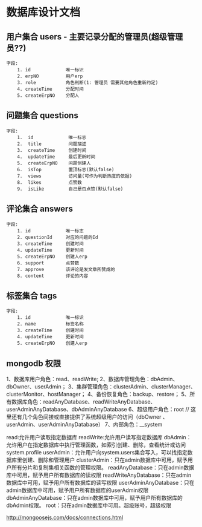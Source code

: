 # 数据库设计文档

## 用户集合 users - 主要记录分配的管理员(超级管理员??)

    字段:
        1. id             唯一标识
        2. erpNO          用户erp
        3. role           角色判断(1: 管理员 需要其他角色重新约定)
        4. createTime     分配时间
        5. createErpNO    分配人

## 问题集合  questions

    字段:
        1.  id             唯一标志
        2.  title          问题描述
        3.  createTime     创建时间
        4.  updateTime     最后更新时间
        5.  createErpNO    问题创建人
        6.  isTop          置顶标志(默认false)
        7.  views          访问量(可作为判断热度的依据)
        8.  likes          点赞数
        9.  isLike         自己是否点赞(默认false)

## 评论集合   answers

    字段:
        1. id             唯一标志
        2. questionId     对应的问题的Id
        3. createTime     创建时间
        4. updateTime     更新时间
        5. createErpNO    创建人erp
        6. support        点赞数
        7. approve        该评论是发文章所赞成的
        8. content        评论的内容

## 标签集合   tags

    字段:
        1. id             唯一标识
        2. name           标签名称
        3. createTime     创建时间
        4. updateTime     更新时间
        5. createErpNO    创建人erp

## mongodb 权限
1、数据库用户角色：read、readWrite; 
2、数据库管理角色：dbAdmin、dbOwner、userAdmin； 
3、集群管理角色：clusterAdmin、clusterManager、clusterMonitor、hostManager； 
4、备份恢复角色：backup、restore； 
5、所有数据库角色：readAnyDatabase、readWriteAnyDatabase、userAdminAnyDatabase、dbAdminAnyDatabase 
6、超级用户角色：root // 这里还有几个角色间接或直接提供了系统超级用户的访问（dbOwner 、userAdmin、userAdminAnyDatabase） 
7、内部角色：__system

read:允许用户读取指定数据库 
readWrite:允许用户读写指定数据库 
dbAdmin：允许用户在指定数据库中执行管理函数，如索引创建、删除，查看统计或访问system.profile 
userAdmin：允许用户向system.users集合写入，可以找指定数据库里创建、删除和管理用户 
clusterAdmin：只在admin数据库中可用，赋予用户所有分片和复制集相关函数的管理权限。 
readAnyDatabase：只在admin数据库中可用，赋予用户所有数据库的读权限 
readWriteAnyDatabase：只在admin数据库中可用，赋予用户所有数据库的读写权限 
userAdminAnyDatabase：只在admin数据库中可用，赋予用户所有数据库的userAdmin权限 
dbAdminAnyDatabase：只在admin数据库中可用，赋予用户所有数据库的dbAdmin权限。 
root：只在admin数据库中可用。超级账号，超级权限

http://mongoosejs.com/docs/connections.html
